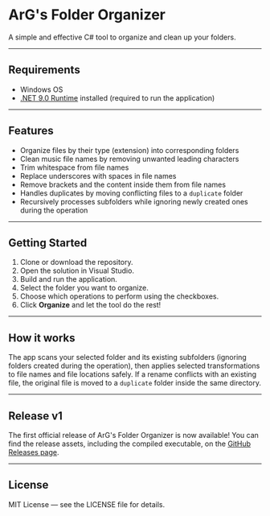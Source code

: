 # ArG's Folder Organizer

A simple and effective C# tool to organize and clean up your folders.

---

## Requirements

- Windows OS  
- [.NET 9.0 Runtime](https://dotnet.microsoft.com/en-us/download/dotnet/9.0) installed (required to run the application)

---

## Features

- Organize files by their type (extension) into corresponding folders  
- Clean music file names by removing unwanted leading characters  
- Trim whitespace from file names  
- Replace underscores with spaces in file names  
- Remove brackets and the content inside them from file names  
- Handles duplicates by moving conflicting files to a `duplicate` folder  
- Recursively processes subfolders while ignoring newly created ones during the operation  

---

## Getting Started

1. Clone or download the repository.  
2. Open the solution in Visual Studio.  
3. Build and run the application.  
4. Select the folder you want to organize.  
5. Choose which operations to perform using the checkboxes.  
6. Click **Organize** and let the tool do the rest!

---

## How it works

The app scans your selected folder and its existing subfolders (ignoring folders created during the operation), then applies selected transformations to file names and file locations safely. If a rename conflicts with an existing file, the original file is moved to a `duplicate` folder inside the same directory.

---

## Release v1

The first official release of ArG's Folder Organizer is now available!
You can find the release assets, including the compiled executable, on the [GitHub Releases page](https://github.com/AhmadReza-G/args-folder-organizer/releases).

---

## License

MIT License — see the LICENSE file for details.
